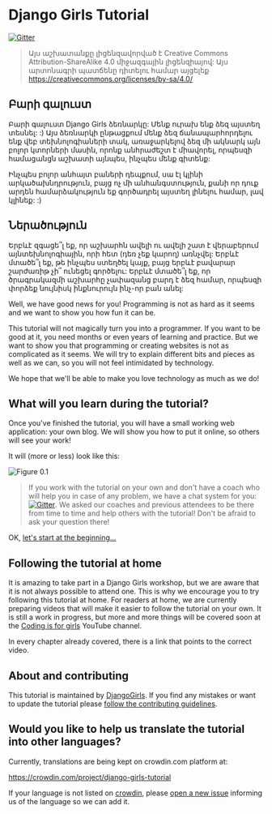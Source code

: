 # Django Girls Tutorial

[![Gitter](https://badges.gitter.im/DjangoGirls/tutorial.svg)](https://gitter.im/DjangoGirls/tutorial)

> Այս աշխատանքը լիցենզավորված է Creative Commons Attribution-ShareAlike 4.0 միջազգային լիցենզիայով: Այս արտոնագրի պատճենը դիտելու համար այցելեք https://creativecommons.org/licenses/by-sa/4.0/

## Բարի գալուստ

Բարի գալուստ Django Girls ձեռնարկը: Մենք ուրախ ենք ձեզ այստեղ տեսնել: :) Այս ձեռնարկի ընթացքում մենք ձեզ ճանապարհորդելու ենք վեբ տեխնոլոգիաների տակ, առաջարկելով ձեզ մի ակնարկ այն բոլոր կտորների մասին, որոնք անհրաժեշտ է միավորել, որպեսզի համացանցն աշխատի այնպես, ինչպես մենք գիտենք:

Ինչպես բոլոր անհայտ բաների դեպքում, սա էլ կլինի արկածախնդրություն, բայց ոչ մի անհանգստություն, քանի որ դուք արդեն համարձակություն եք գործադրել այստեղ լինելու համար, լավ կլինեք: :)

## Ներածություն

Երբևէ զգացե՞լ եք, որ աշխարհն ավելի ու ավելի շատ է վերաբերում այն ​​տեխնոլոգիային, որի հետ (դեռ չեք կարող) առնչվել: Երբևէ մտածե՞լ եք, թե ինչպես ստեղծել կայք, բայց երբևէ բավարար շարժառիթ չի՞ ունեցել գործելու: Երբևէ մտածե՞լ եք, որ ծրագրակազմի աշխարհը չափազանց բարդ է ձեզ համար, որպեսզի փորձեք նույնիսկ ինքնուրույն ինչ-որ բան անել:

Well, we have good news for you! Programming is not as hard as it seems and we want to show you how fun it can be.

This tutorial will not magically turn you into a programmer. If you want to be good at it, you need months or even years of learning and practice. But we want to show you that programming or creating websites is not as complicated as it seems. We will try to explain different bits and pieces as well as we can, so you will not feel intimidated by technology.

We hope that we'll be able to make you love technology as much as we do!

## What will you learn during the tutorial?

Once you've finished the tutorial, you will have a small working web application: your own blog. We will show you how to put it online, so others will see your work!

It will (more or less) look like this:

![Figure 0.1](images/application.png)

> If you work with the tutorial on your own and don't have a coach who will help you in case of any problem, we have a chat system for you: [![Gitter](https://badges.gitter.im/DjangoGirls/tutorial.svg)](https://gitter.im/DjangoGirls/tutorial). We asked our coaches and previous attendees to be there from time to time and help others with the tutorial! Don't be afraid to ask your question there!

OK, [let's start at the beginning…](./how_the_internet_works/README.md)

## Following the tutorial at home

It is amazing to take part in a Django Girls workshop, but we are aware that it is not always possible to attend one. This is why we encourage you to try following this tutorial at home. For readers at home, we are currently preparing videos that will make it easier to follow the tutorial on your own. It is still a work in progress, but more and more things will be covered soon at the [Coding is for girls](https://www.youtube.com/channel/UC0hNd2uW8jTR5K3KBzRuG2A/feed) YouTube channel.

In every chapter already covered, there is a link that points to the correct video.

## About and contributing

This tutorial is maintained by [DjangoGirls](https://djangogirls.org/). If you find any mistakes or want to update the tutorial please [follow the contributing guidelines](https://github.com/DjangoGirls/tutorial/blob/master/README.md).

## Would you like to help us translate the tutorial into other languages?

Currently, translations are being kept on crowdin.com platform at:

https://crowdin.com/project/django-girls-tutorial

If your language is not listed on [crowdin](https://crowdin.com/), please [open a new issue](https://github.com/DjangoGirls/tutorial/issues/new) informing us of the language so we can add it.